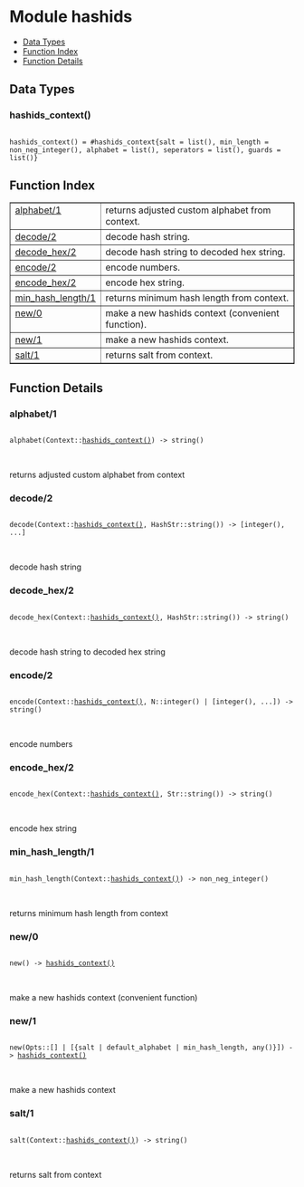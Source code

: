 

# Module hashids #
* [Data Types](#types)
* [Function Index](#index)
* [Function Details](#functions)



<a name="types"></a>

## Data Types ##




### <a name="type-hashids_context">hashids_context()</a> ###



<pre><code>
hashids_context() = #hashids_context{salt = list(), min_length = non_neg_integer(), alphabet = list(), seperators = list(), guards = list()}
</code></pre>


<a name="index"></a>

## Function Index ##


<table width="100%" border="1" cellspacing="0" cellpadding="2" summary="function index"><tr><td valign="top"><a href="#alphabet-1">alphabet/1</a></td><td>returns adjusted custom alphabet from context.</td></tr><tr><td valign="top"><a href="#decode-2">decode/2</a></td><td>decode hash string.</td></tr><tr><td valign="top"><a href="#decode_hex-2">decode_hex/2</a></td><td>decode hash string to decoded hex string.</td></tr><tr><td valign="top"><a href="#encode-2">encode/2</a></td><td>encode numbers.</td></tr><tr><td valign="top"><a href="#encode_hex-2">encode_hex/2</a></td><td>encode hex string.</td></tr><tr><td valign="top"><a href="#min_hash_length-1">min_hash_length/1</a></td><td>returns minimum hash length from context.</td></tr><tr><td valign="top"><a href="#new-0">new/0</a></td><td>make a new hashids context (convenient function).</td></tr><tr><td valign="top"><a href="#new-1">new/1</a></td><td>make a new hashids context.</td></tr><tr><td valign="top"><a href="#salt-1">salt/1</a></td><td>returns salt from context.</td></tr></table>


<a name="functions"></a>

## Function Details ##

<a name="alphabet-1"></a>

### alphabet/1 ###


<pre><code>
alphabet(Context::<a href="#type-hashids_context">hashids_context()</a>) -&gt; string()
</code></pre>
<br />

returns adjusted custom alphabet from context
<a name="decode-2"></a>

### decode/2 ###


<pre><code>
decode(Context::<a href="#type-hashids_context">hashids_context()</a>, HashStr::string()) -&gt; [integer(), ...]
</code></pre>
<br />

decode hash string
<a name="decode_hex-2"></a>

### decode_hex/2 ###


<pre><code>
decode_hex(Context::<a href="#type-hashids_context">hashids_context()</a>, HashStr::string()) -&gt; string()
</code></pre>
<br />

decode hash string to decoded hex string
<a name="encode-2"></a>

### encode/2 ###


<pre><code>
encode(Context::<a href="#type-hashids_context">hashids_context()</a>, N::integer() | [integer(), ...]) -&gt; string()
</code></pre>
<br />

encode numbers
<a name="encode_hex-2"></a>

### encode_hex/2 ###


<pre><code>
encode_hex(Context::<a href="#type-hashids_context">hashids_context()</a>, Str::string()) -&gt; string()
</code></pre>
<br />

encode hex string
<a name="min_hash_length-1"></a>

### min_hash_length/1 ###


<pre><code>
min_hash_length(Context::<a href="#type-hashids_context">hashids_context()</a>) -&gt; non_neg_integer()
</code></pre>
<br />

returns minimum hash length from context
<a name="new-0"></a>

### new/0 ###


<pre><code>
new() -&gt; <a href="#type-hashids_context">hashids_context()</a>
</code></pre>
<br />

make a new hashids context (convenient function)
<a name="new-1"></a>

### new/1 ###


<pre><code>
new(Opts::[] | [{salt | default_alphabet | min_hash_length, any()}]) -&gt; <a href="#type-hashids_context">hashids_context()</a>
</code></pre>
<br />

make a new hashids context
<a name="salt-1"></a>

### salt/1 ###


<pre><code>
salt(Context::<a href="#type-hashids_context">hashids_context()</a>) -&gt; string()
</code></pre>
<br />

returns salt from context

